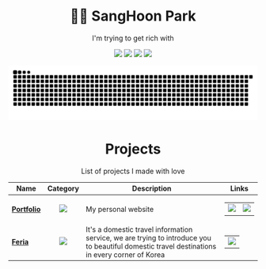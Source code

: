 
<div align='center'>
  
  
  # 👨‍💻 **SangHoon Park**
I'm trying to get rich with
  
  <img src="https://img.shields.io/badge/JavaScript-inactive?style=flat&logo=JavaScript&logoColor=white"/>
  <img src="https://img.shields.io/badge/React-inactive?style=flat&logo=React&logoColor=white">
  <img src="https://img.shields.io/badge/Java-inactive?style=flat&logo=Java&logoColor=white"/>
  <img src="https://img.shields.io/badge/Spring Boot-inactive?style=flat&logo=Spring Boot&logoColor=white"/>
  
  ![snake svg](https://github.com/iamhoonpark/iamhoonpark/blob/output/github-contribution-grid-snake.svg)
  
  # **Projects**
    
List of projects I made with love
  
  | Name | Category | Description | Links |
  | --- | :---: | --- | --- |
  | <a href="https://iamhoonpark.github.io"><b>Portfolio</b></a> | [![](https://img.shields.io/badge/💻-%20Portfolio-informational?style=flat&logoColor=white&color=3498db)]() | My personal website | <table><tr><td> [![](https://img.shields.io/badge/-🌎-informational?style=flat&logoColor=black&color=white)](https://iamhoonpark.github.io) </td><td> [![](https://img.shields.io/badge/--informational?style=flat&logo=github&logoColor=black&color=white)](https://github.com/iamhoonpark/iamhoonpark.github.io) </td></tr></table> |
  | <a href="https://github.com/iamhoonpark/project-team-feria"><b>Feria</b></a> | [![](https://img.shields.io/badge/💻-%20Portfolio-informational?style=flat&logoColor=white&color=3498db)]() | It's a domestic travel information service, we are trying to introduce you to beautiful domestic travel destinations in every corner of Korea | <table><tr><td> [![](https://img.shields.io/badge/--informational?style=flat&logo=github&logoColor=black&color=white)](https://github.com/iamhoonpark/project-team-feria) </td></tr></table> |
    
</div>
